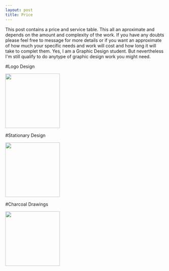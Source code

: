```yaml
---
layout: post
title: Price
---
```

 
This post contains a price and service table. This all an aproximate and depends on the amount and complexity of the work. If you have any doubts please feel free to message for more details or if you want an approximate of how much your specific needs and work will cost and how long it will take to complet them. Yes, I am a Graphic Design student. But nevertheless I'm still qualify to do anytype of graphic design work you might need. 








#Logo Design

<img src="https://farm8.staticflickr.com/7585/16742408170_ff08aaa6b0_b.jpg" height="171" widht="800">



#Stationary Design

<img src="https://farm8.staticflickr.com/7607/16903929576_9aff8d07d6_c.jpg" height="171" widht="800">

#Charcoal Drawings

<img src="https://36.media.tumblr.com/2dcc313c5683a47a3c845d5a8458852b/tumblr_nlsbp4gnoc1tmreqzo1_1280.jpg" height="171" widht="800">


